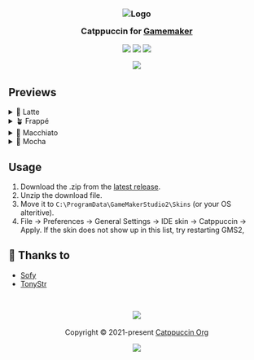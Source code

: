 <h3 align="center">
	<img src="https://raw.githubusercontent.com/catppuccin/catppuccin/main/assets/logos/exports/1544x1544_circle.png" width="100" alt="Logo"/><br/>
	<img src="https://raw.githubusercontent.com/catppuccin/catppuccin/main/assets/misc/transparent.png" height="30" width="0px"/>
	Catppuccin for <a href="https://gamemaker.io/">Gamemaker</a>
	<img src="https://raw.githubusercontent.com/catppuccin/catppuccin/main/assets/misc/transparent.png" height="30" width="0px"/>
</h3>

<p align="center">
    <a href="https://github.com/sofycat/gamemaker/stargazers"><img src="https://img.shields.io/github/stars/sofycat/gamemaker?colorA=363a4f&colorB=b7bdf8&style=for-the-badge"></a>
    <a href="https://github.com/sofycat/gamemaker/issues"><img src="https://img.shields.io/github/issues/sofycat/gamemaker?colorA=363a4f&colorB=f5a97f&style=for-the-badge"></a>
    <a href="https://github.com/sofycat/gamemaker/contributors"><img src="https://img.shields.io/github/contributors/sofycat/gamemaker?colorA=363a4f&colorB=a6da95&style=for-the-badge"></a>
</p>

<p align="center">
	<img src="assets/preview.webp"/>
</p>

## Previews

<details>
<summary>🌻 Latte</summary>
<img src="assets/latte.webp"/>
</details>
<details>
<summary>🪴 Frappé</summary>
<img src="assets/frappe.webp"/>
</details>
<details>
<summary>🌺 Macchiato</summary>
<img src="assets/macchiato.webp"/>
</details>
<details>
<summary>🌿 Mocha</summary>
<img src="assets/mocha.webp"/>
</details>

## Usage

1. Download the .zip from the [latest release](https://github.com/catppuccin/aseprite/releases/latest).
2. Unzip the download file.
3. Move it to <code>C:\ProgramData\GameMakerStudio2\Skins</code> (or your OS alteritive).
4. File -> Preferences -> General Settings -> IDE skin -> Catppuccin -> Apply. If the skin does not show up in this list, try restarting GMS2,

## 💝 Thanks to

- [Sofy](https://github.com/sofycodes)
- [TonyStr](https://github.com/tonystr)

&nbsp;

<p align="center">
	<img src="https://raw.githubusercontent.com/catppuccin/catppuccin/main/assets/footers/gray0_ctp_on_line.svg?sanitize=true" />
</p>

<p align="center">
	Copyright &copy; 2021-present <a href="https://github.com/catppuccin" target="_blank">Catppuccin Org</a>
</p>

<p align="center">
	<a href="https://github.com/catppuccin/catppuccin/blob/main/LICENSE"><img src="https://img.shields.io/static/v1.svg?style=for-the-badge&label=License&message=MIT&logoColor=d9e0ee&colorA=363a4f&colorB=b7bdf8"/></a>
</p>
